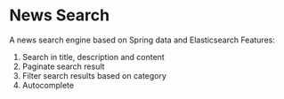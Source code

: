 # News Search
A news search engine based on Spring data and Elasticsearch
Features:
  1. Search in title, description and content
  2. Paginate search result
  3. Filter search results based on category
  4. Autocomplete
